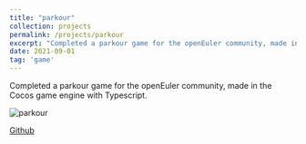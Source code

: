 ```yaml
---
title: "parkour"
collection: projects
permalink: /projects/parkour
excerpt: "Completed a parkour game for the openEuler community, made in the Cocos game engine with  Typescript. <br/><img src='/images/parkour1.png'>"
date: 2021-09-01
tag: 'game'
---
```


Completed a parkour game for the openEuler community, made in the Cocos game engine with  Typescript.


![parkour](http://jinjinhe2001.github.io/images/parkour1.png)

[Github](https://github.com/jinjinhe2001/Parkour-Game)

